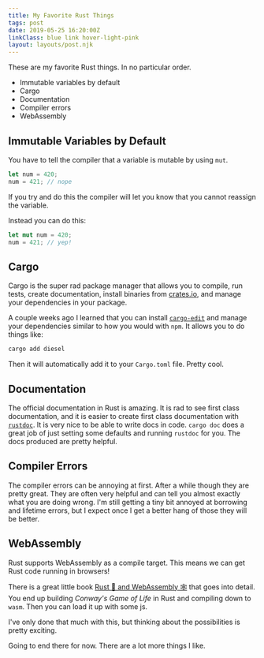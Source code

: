 ```yaml
---
title: My Favorite Rust Things
tags: post
date: 2019-05-25 16:20:00Z
linkClass: blue link hover-light-pink
layout: layouts/post.njk
---
```


These are my favorite Rust things. In no particular order.

* Immutable variables by default
* Cargo
* Documentation
* Compiler errors
* WebAssembly

## Immutable Variables by Default

You have to tell the compiler that a variable is mutable by using `mut`.

```rust
let num = 420;
num = 421; // nope
```

If you try and do this the compiler will let you know that you cannot reassign the variable.

Instead you can do this:

```rust
let mut num = 420;
num = 421; // yep!
```

## Cargo

Cargo is the super rad package manager that allows you to compile, run tests, create documentation, install binaries from <a href="https://crates.io/" class="{{linkClass}}">crates.io</a>, and manage your dependencies in your package.

A couple weeks ago I learned that you can install <a class="{{linkClass}}" href="https://github.com/killercup/cargo-edit">`cargo-edit`</a> and manage your dependencies similar to how you would with `npm`. It allows you to do things like:

```bash
cargo add diesel
```

Then it will automatically add it to your `Cargo.toml` file. Pretty cool.

## Documentation

The official documentation in Rust is amazing. It is rad to see first class documentation, and it is easier to create first class documentation with <a href="https://doc.rust-lang.org/rustdoc/" class="{{linkClass}}">`rustdoc`</a>. It is very nice to be able to write docs in code. `cargo doc` does a great job of just setting some defaults and running `rustdoc` for you. The docs produced are pretty helpful.

## Compiler Errors

The compiler errors can be annoying at first. After a while though they are pretty great. They are often very helpful and can tell you almost exactly what you are doing wrong. I'm still getting a tiny bit annoyed at borrowing and lifetime errors, but I expect once I get a better hang of those they will be better.

## WebAssembly

Rust supports WebAssembly as a compile target. This means we can get Rust code running in browsers!

There is a great little book <a href="https://rustwasm.github.io/docs/book/" class="{{linkClass}}">Rust 🦀 and WebAssembly 🕸</a> that goes into detail. You end up building _Conway's Game of Life_ in Rust and compiling down to `wasm`. Then you can load it up with some js.

I've only done that much with this, but thinking about the possibilities is pretty exciting.

Going to end there for now. There are a lot more things I like.

